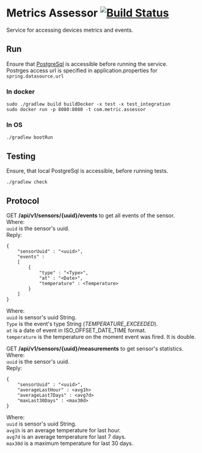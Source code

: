 # Metrics Assessor [![Build Status](https://travis-ci.org/comtihon/metric_assessor.svg?branch=master)](https://travis-ci.org/comtihon/metric_assessor)
Service for accessing devices metrics and events.

## Run
Ensure that [PostgreSql](https://www.postgresql.org/) is accessible before running the service.  
Postrges access url is specified in application.properties for `spring.datasource.url`

### In docker

    sudo ./gradlew build buildDocker -x test -x test_integration
    sudo docker run -p 8080:8080 -t com.metric.assessor

### In OS
    
    ./gradlew bootRun
    
## Testing
Ensure, that local PostgreSql is accessible, before running tests.

    ./gradlew check

## Protocol
GET __/api/v1/sensors/{uuid}/events__ to get all events of the sensor.  
Where:  
`uuid` is the sensor's uuid.  
Reply:

    {
        "sensorUuid" : "<uuid>",
        "events" : 
        [
            {
                "type" : "<Type>",
                "at" : "<Date>",
                "temperature" : <Temperature>
            }
        ]
    }
Where:  
`uuid` is sensor's uuid String.  
`Type` is the event's type String (_TEMPERATURE_EXCEEDED_).  
`at` is a date of event in ISO_OFFSET_DATE_TIME format.  
`temperature` is the temperature on the moment event was fired. It is double.  

GET __/api/v1/sensors/{uuid}/measurements__ to get sensor's statistics.  
Where:  
`uuid` is the sensor's uuid.  
Reply:

    {
        "sensorUuid" : "<uuid>",
        "averageLastHour" : <avg1h>
        "averageLast7Days" : <avg7d>
        "maxLast30Days" : <max30d>
    }
Where:  
`uuid` is sensor's uuid String.  
`avg1h` is an average temperature for last hour.  
`avg7d` is an average temperature for last 7 days.  
`max30d` is a maximum temperature for last 30 days.  